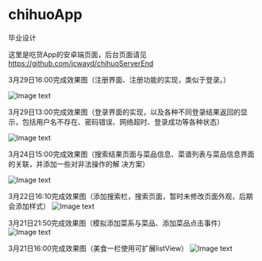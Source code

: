 # chihuoApp
毕业设计

这里是吃货App的安卓端页面，后台页面请见 https://github.com/jcwayd/chihuoServerEnd

3月29日16:00完成效果图（注册界面、注册功能的实现，类似于登录。）

![Image text](https://github.com/jcwayd/chihuoApp/blob/master/imgFolder/20180328_2.gif)

3月29日13:00完成效果图（登录界面的实现，以及各种不同登录结果返回的显示，包括用户名不存在、密码错误、网络超时、登录成功等各种状态）

![Image text](https://github.com/jcwayd/chihuoApp/blob/master/imgFolder/20180329_1.gif)

3月24日15:00完成效果图（搜索结果页面与菜品信息、菜谱列表与菜品信息界面的关联，并添加一些对非法操作的解
决方案）

![Image text](https://github.com/jcwayd/chihuoApp/blob/master/imgFolder/20180324_1.gif)

3月22日16:10完成效果图（添加搜索栏，搜索页面，暂时未修改页面外观，后期会添加样式）
![Image text](https://github.com/jcwayd/chihuoApp/blob/master/imgFolder/20180322_1.gif)

3月21日21:50完成效果图（模拟添加菜系与菜品、添加菜品点击事件）
![Image text](https://github.com/jcwayd/chihuoApp/blob/master/imgFolder/20180321_2.gif)

3月21日16:00完成效果图（美食一栏使用可扩展listView）
![Image text](https://github.com/jcwayd/chihuoApp/blob/master/imgFolder/20180321.gif)